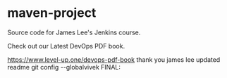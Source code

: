# maven-project
Source code for James Lee's Jenkins course.

Check out our Latest DevOps PDF book.

https://www.level-up.one/devops-pdf-book
thank you james lee
updated readme
git config --globalvivek
FINAL:
